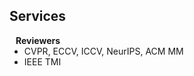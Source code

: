 ## Services

<h4 style="margin:0 10px 0;">Reviewers</h4>

<ul style="margin:0 0 5px;">
  <li>CVPR, ECCV, ICCV, NeurIPS, ACM MM</li>
  <li>IEEE TMI</li>
</ul>

